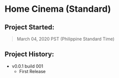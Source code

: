 # Home Cinema (Standard)

## Project Started:

> March 04, 2020 PST (Philippine Standard Time)

## Project History:

- v0.0.1 build 001
  - First Release